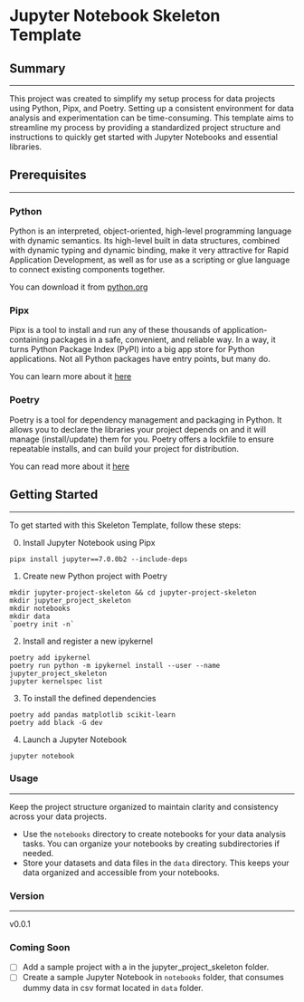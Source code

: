 # Jupyter Notebook Skeleton Template

## Summary
---

This project was created to simplify my setup process for data projects using Python, Pipx, and Poetry. Setting up a consistent environment for data analysis and experimentation can be time-consuming. This template aims to streamline my process by providing a standardized project structure and instructions to quickly get started with Jupyter Notebooks and essential libraries.

## Prerequisites
---

### Python

Python is an interpreted, object-oriented, high-level programming language with dynamic semantics. Its high-level built in data structures, combined with dynamic typing and dynamic binding, make it very attractive for Rapid Application Development, as well as for use as a scripting or glue language to connect existing components together.

You can download it from [python.org](https://www.python.org/)

### Pipx

Pipx is a tool to install and run any of these thousands of application-containing packages in a safe, convenient, and reliable way. In a way, it turns Python Package Index (PyPI) into a big app store for Python applications. Not all Python packages have entry points, but many do.

You can learn more about it [here](https://pypa.github.io/pipx/)

### Poetry

Poetry is a tool for dependency management and packaging in Python. It allows you to declare the libraries your project depends on and it will manage (install/update) them for you. Poetry offers a lockfile to ensure repeatable installs, and can build your project for distribution.

You can read more about it [here](https://python-poetry.org/)

## Getting Started
---

To get started with this Skeleton Template, follow these steps:

0. Install Jupyter Notebook using Pipx

`pipx install jupyter==7.0.0b2 --include-deps`

1. Create new Python project with Poetry

```shell
mkdir jupyter-project-skeleton && cd jupyter-project-skeleton
mkdir jupyter_project_skeleton
mkdir notebooks
mkdir data
`poetry init -n`
```

2. Install and register a new ipykernel

```shell
poetry add ipykernel
poetry run python -m ipykernel install --user --name jupyter_project_skeleton
jupyter kernelspec list
```

3. To install the defined dependencies

```shell
poetry add pandas matplotlib scikit-learn
poetry add black -G dev
```
4. Launch a Jupyter Notebook

`jupyter notebook`


### Usage
---

Keep the project structure organized to maintain clarity and consistency across your data projects.

- Use the `notebooks` directory to create notebooks for your data analysis tasks. You can organize your notebooks by creating subdirectories if needed.
- Store your datasets and data files in the `data` directory. This keeps your data organized and accessible from your notebooks.


### Version
---

v0.0.1

### Coming Soon

- [ ] Add a sample project with a in the jupyter_project_skeleton folder.
- [ ] Create a sample Jupyter Notebook in `notebooks` folder, that consumes dummy data in csv format located in `data` folder.

